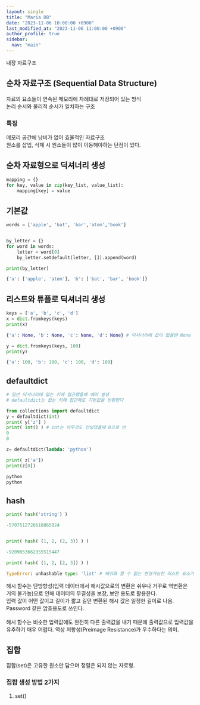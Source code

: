 ```yaml
---
layout: single
title: "Maria DB"
date: "2023-11-06 10:00:00 +0900"
last_modified_at: "2023-11-06 11:00:00 +0900"
author_profile: true
sidebar:
  nav: "main"
---
```


내장 자료구조

## 순차 자료구조 (Sequential Data Structure)

자료의 요소들이 연속된 메모리에 차례대로 저장되어 있는 방식<br>
논리 순서와 물리적 순서가 일치하는 구조<br>

### 특징

메모리 공간에 낭비가 없어 효율적인 자료구조<br>
원소를 삽입, 삭제 시 원소들이 많이 이동해야하는 단점이 있다.






## 순차 자료형으로 딕셔너리 생성

```python
mapping = {}
for key, value in zip(key_list, value_list):
    mapping[key] = value
``` 


## 기본값

```python
words = ['apple', 'bat', 'bar','atom','book']


by_letter = {}
for word in words:
    letter = word[0]
    by_letter.setdefault(letter, []).append(word)

print(by_letter)

{'a': ['apple', 'atom'], 'b': ['bat', 'bar', 'book']}
```

## 리스트와 튜플로 딕셔너리 생성
```python
keys = ['a', 'b', 'c', 'd']
x = dict.fromkeys(keys)
print(x)

{'a': None, 'b': None, 'c': None, 'd': None} # 딕셔너리에 값이 없을땐 None

y = dict.fromkeys(keys, 100)
print(y)

{'a': 100, 'b': 100, 'c': 100, 'd': 100}
```

## defaultdict 
```python
# 일반 딕셔너리에 없는 키에 접근했을때 에러 발생
# defaultdict는 없는 키에 접근해도 기본값을 반환한다

from collections import defaultdict
y = defaultdict(int)
print( y['z'] )
print( int() ) # int는 아무것도 안넣었을때 0으로 반
0
0

z= defaultdict(lambda: 'python')

print( z['a'])
print(z[0])

python
python
```
## hash
```python
print( hash('string') )

-5707512728618865824


print( hash( (1, 2, (2, 3)) ) )

-9209053662355515447

print( hash( (1, 2, [2, 3]) ) )

TypeError: unhashable type: 'list' # 해쉬화 할 수 없는 변경가능한 리스트 요소가 들어있어서 에러 
```
해시 함수는 단방향성(입력 데이터에서 해시값으로의 변환은 쉬우나 거꾸로 역변환은 거의 불가능)으로 인해 데이터의 무결성을 보장, 보안 용도로 활용한다.<br>
입력 값이 어떤 값이고 길이가 짧고 길던 변환된 해시 값은 일정한 길이로 나옴.<br>
Password 같은 암호용도로 쓰인다.<br><br>
해시 함수는 비슷한 입력값에도 완전히 다른 출력값을 내기 때문에 출력값으로 입력값을 유추하기 매우 어렵다. 역상 저항성(Preimage Resistance)가 우수하다는 의미.

## 집합
집합(set)은 고유한 원소만 담으며 정렬은 되지 않는 자료형.<br>
### 집합 생성 방법 2가지
1. set() <br>

